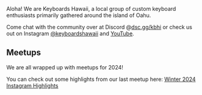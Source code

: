 <!-- ![](images/2024/) -->

Aloha! We are Keyboards Hawaii, a local group of custom keyboard enthusiasts primarily gathered around the island of Oahu.

Come chat with the community over at Discord @[dsc.gg/kbhi](https://dsc.gg/kbhi) or check us out on Instagram [@keyboardshawaii](https://www.instagram.com/keyboardshawaii/) and [YouTube](https://www.youtube.com/@keyboardshawaii).

## Meetups

We are all wrapped up with meetups for 2024!

You can check out some highlights from our last meetup here: [Winter 2024 Instagram Highlights](https://www.instagram.com/stories/highlights/18024100400412598/)